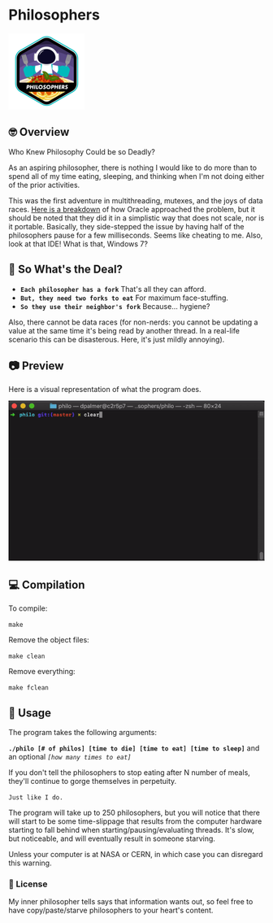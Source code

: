 # Philosophers
<!-- ![dpalmer's 42 stats](https://badge42.vercel.app/api/v2/cli5pb141011308mh1fmi5qrq/stats?cursusId=21&coalitionId=271) -->

![Achievement Unlocked!](./assets/philosopherse.png)

<!-- ![dpalmer's 42 Philosophers Score](https://badge42.vercel.app/api/v2/cli5pb141011308mh1fmi5qrq/project/2974765) -->

## 🤓 Overview
Who Knew Philosophy Could be so Deadly?

As an aspiring philosopher, there is nothing I would like to do more than to spend all of my time eating, sleeping, and thinking when I'm not doing either of the prior activities.

This was the first adventure in multithreading, mutexes, and the joys of data races. [Here is a breakdown](https://docs.oracle.com/cd/E60778_01/html/E60750/gepdy.html#scrolltoc) of how Oracle approached the problem, but it should be noted that they did it in a simplistic way that does not scale, nor is it portable. Basically, they side-stepped the issue by having half of the philosophers pause for a few milliseconds. Seems like cheating to me. Also, look at that IDE! What is that, Windows 7?

## 🧐 So What's the Deal?
- **`Each philosopher has a fork`** That's all they can afford.
- **`But, they need two forks to eat`** For maximum face-stuffing.
- **`So they use their neighbor's fork`** Because... hygiene?

Also, there cannot be data races (for non-nerds: you cannot be updating a value at the same time it's being read by another thread. In a real-life scenario this can be disasterous. Here, it's just mildly annoying).

## 📷 Preview
Here is a visual representation of what the program does.

![Screenshot](./assets/philo.gif)

## 💻 Compilation
To compile:

```make```

Remove the object files:

```make clean```

Remove everything:

```make fclean```

## 🤡 Usage
The program takes the following arguments:

**`./philo [# of philos] [time to die] [time to eat] [time to sleep]`** and an optional *```[how many times to eat]```*

If you don't tell the philosophers to stop eating after N number of meals, they'll continue to gorge themselves in perpetuity.

`Just like I do.`

The program will take up to 250 philosophers, but you will notice that there will start to be some time-slippage that results from the computer hardware starting to fall behind when starting/pausing/evaluating threads. It's slow, but noticeable, and will eventually result in someone starving.

Unless your computer is at NASA or CERN, in which case you can disregard this warning.

### 📝 License
My inner philosopher tells says that information wants out, so feel free to have copy/paste/starve philosophers to your heart's content.
